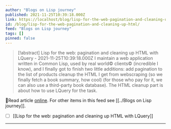 ```yaml
---
author: "Blogs on Lisp journey"
published: 2021-11-25T10:39:18.000Z
link: https://localhost/blog/lisp-for-the-web-pagination-and-cleaning-up-html/
id: /blog/lisp-for-the-web-pagination-and-cleaning-up-html/
feed: "Blogs on Lisp journey"
tags: []
pinned: false
---
```

> [!abstract] Lisp for the web: pagination and cleaning up HTML with LQuery - 2021-11-25T10:39:18.000Z
> I maintain a web application written in Common Lisp, used by real world© clients© (incredible I know), and I finally got to finish two little additions: add pagination to the list of products cleanup the HTML I get from webscraping (so we finally fetch a book summary, how cool) (for those who pay for it, we can also use a third-party book database). The HTML cleanup part is about how to use LQuery for the task.

🔗Read article [online](https://localhost/blog/lisp-for-the-web-pagination-and-cleaning-up-html/). For other items in this feed see [[../Blogs on Lisp journey]].

- [ ] [[Lisp for the web꞉ pagination and cleaning up HTML with LQuery]]
- - -

